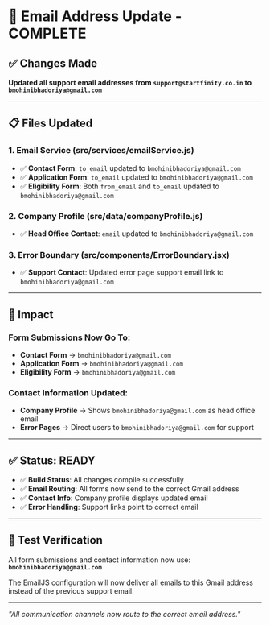 # 📧 Email Address Update - COMPLETE

## ✅ **Changes Made**

**Updated all support email addresses from `support@startfinity.co.in` to `bmohinibhadoriya@gmail.com`**

---

## 📋 **Files Updated**

### **1. Email Service (src/services/emailService.js)**
- ✅ **Contact Form**: `to_email` updated to `bmohinibhadoriya@gmail.com`
- ✅ **Application Form**: `to_email` updated to `bmohinibhadoriya@gmail.com`
- ✅ **Eligibility Form**: Both `from_email` and `to_email` updated to `bmohinibhadoriya@gmail.com`

### **2. Company Profile (src/data/companyProfile.js)**
- ✅ **Head Office Contact**: `email` updated to `bmohinibhadoriya@gmail.com`

### **3. Error Boundary (src/components/ErrorBoundary.jsx)**
- ✅ **Support Contact**: Updated error page support email link to `bmohinibhadoriya@gmail.com`

---

## 🎯 **Impact**

### **Form Submissions Now Go To:**
- **Contact Form** → `bmohinibhadoriya@gmail.com`
- **Application Form** → `bmohinibhadoriya@gmail.com`
- **Eligibility Form** → `bmohinibhadoriya@gmail.com`

### **Contact Information Updated:**
- **Company Profile** → Shows `bmohinibhadoriya@gmail.com` as head office email
- **Error Pages** → Direct users to `bmohinibhadoriya@gmail.com` for support

---

## ✅ **Status: READY**

- ✅ **Build Status**: All changes compile successfully
- ✅ **Email Routing**: All forms now send to the correct Gmail address
- ✅ **Contact Info**: Company profile displays updated email
- ✅ **Error Handling**: Support links point to correct email

---

## 🧪 **Test Verification**

All form submissions and contact information now use:
**`bmohinibhadoriya@gmail.com`**

The EmailJS configuration will now deliver all emails to this Gmail address instead of the previous support email.

---

*"All communication channels now route to the correct email address."*
